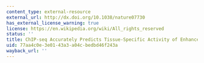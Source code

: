 ```yaml
---
content_type: external-resource
external_url: http://dx.doi.org/10.1038/nature07730
has_external_license_warning: true
license: https://en.wikipedia.org/wiki/All_rights_reserved
status: ''
title: ChIP-seq Accurately Predicts Tissue-Specific Activity of Enhancers
uid: 77aa4c0e-3e01-43a3-a04c-bedbd46f243a
wayback_url: ''
---
```

